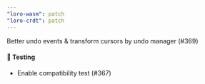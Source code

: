 ```yaml
---
"loro-wasm": patch
"loro-crdt": patch
---
```


Better undo events & transform cursors by undo manager (#369)

#### 🧪 Testing

- Enable compatibility test (#367)
